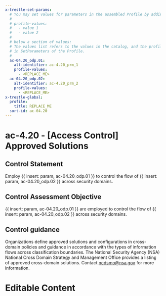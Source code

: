 ```yaml
---
x-trestle-set-params:
  # You may set values for parameters in the assembled Profile by adding
  #
  # profile-values:
  #   - value 1
  #   - value 2
  #
  # below a section of values:
  # The values list refers to the values in the catalog, and the profile-values represent values
  # in SetParameters of the Profile.
  #
  ac-04.20_odp.01:
    alt-identifier: ac-4.20_prm_1
    profile-values:
      - <REPLACE_ME>
  ac-04.20_odp.02:
    alt-identifier: ac-4.20_prm_2
    profile-values:
      - <REPLACE_ME>
x-trestle-global:
  profile:
    title: REPLACE_ME
  sort-id: ac-04.20
---
```


# ac-4.20 - \[Access Control\] Approved Solutions

## Control Statement

Employ {{ insert: param, ac-04.20_odp.01 }} to control the flow of {{ insert: param, ac-04.20_odp.02 }} across security domains.

## Control Assessment Objective

{{ insert: param, ac-04.20_odp.01 }} are employed to control the flow of {{ insert: param, ac-04.20_odp.02 }} across security domains.

## Control guidance

Organizations define approved solutions and configurations in cross-domain policies and guidance in accordance with the types of information flows across classification boundaries. The National Security Agency (NSA) National Cross Domain Strategy and Management Office provides a listing of approved cross-domain solutions. Contact [ncdsmo@nsa.gov](mailto:ncdsmo@nsa.gov) for more information.

# Editable Content

<!-- Make additions and edits below -->
<!-- The above represents the contents of the control as received by the profile, prior to additions. -->
<!-- If the profile makes additions to the control, they will appear below. -->
<!-- The above markdown may not be edited but you may edit the content below, and/or introduce new additions to be made by the profile. -->
<!-- If there is a yaml header at the top, parameter values may be edited. Use --set-parameters to incorporate the changes during assembly. -->
<!-- The content here will then replace what is in the profile for this control, after running profile-assemble. -->
<!-- The current profile has no added parts for this control, but you may add new ones here. -->
<!-- Each addition must have a heading either of the form ## Control my_addition_name -->
<!-- or ## Part a. (where the a. refers to one of the control statement labels.) -->
<!-- "## Control" parts are new parts added after the statement part. -->
<!-- "## Part" parts are new parts added into the top-level statement part with that label. -->
<!-- Subparts may be added with nested hash levels of the form ### My Subpart Name -->
<!-- underneath the parent ## Control or ## Part being added -->
<!-- See https://ibm.github.io/compliance-trestle/tutorials/ssp_profile_catalog_authoring/ssp_profile_catalog_authoring for guidance. -->
